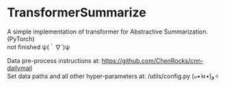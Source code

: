 # TransformerSummarize
A simple implementation of transformer for Abstractive Summarization.(PyTorch)\
not finished ψ(｀∇´)ψ

Data pre-process instructions at: https://github.com/ChenRocks/cnn-dailymail \
Set data paths and all other hyper-parameters at: /utils/config.py (๑•̀ㅂ•́)و✧ 
